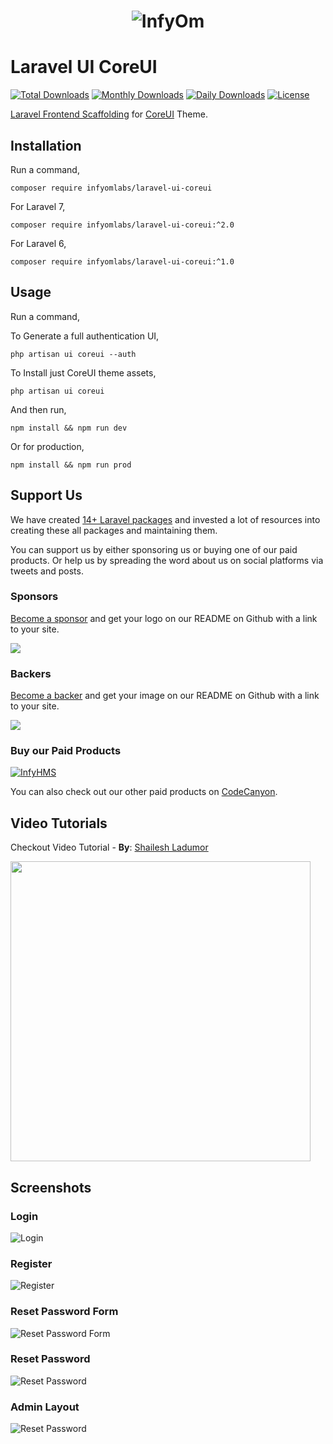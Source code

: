 <h1 align="center"><img src="https://assets.infyom.com/open-source/infyom-logo.png" alt="InfyOm"></h1>

# Laravel UI CoreUI

[![Total Downloads](https://poser.pugx.org/infyomlabs/laravel-ui-coreui/downloads)](https://packagist.org/packages/infyomlabs/laravel-ui-coreui)
[![Monthly Downloads](https://poser.pugx.org/infyomlabs/laravel-ui-coreui/d/monthly)](https://packagist.org/packages/infyomlabs/laravel-ui-coreui)
[![Daily Downloads](https://poser.pugx.org/infyomlabs/laravel-ui-coreui/d/daily)](https://packagist.org/packages/infyomlabs/laravel-ui-coreui)
[![License](https://poser.pugx.org/infyomlabs/laravel-ui-coreui/license)](https://packagist.org/packages/infyomlabs/laravel-ui-coreui)

[Laravel Frontend Scaffolding](https://laravel.com/docs/7.x/frontend) for [CoreUI](https://coreui.io/) Theme.

## Installation

Run a command,

`composer require infyomlabs/laravel-ui-coreui`

For Laravel 7,

`composer require infyomlabs/laravel-ui-coreui:^2.0`

For Laravel 6,

`composer require infyomlabs/laravel-ui-coreui:^1.0`

## Usage

Run a command,

To Generate a full authentication UI,

`php artisan ui coreui --auth`

To Install just CoreUI theme assets,

`php artisan ui coreui`

And then run,

`npm install && npm run dev`

Or for production,

`npm install && npm run prod`

## Support Us

We have created [14+ Laravel packages](https://github.com/InfyOmLabs) and invested a lot of resources into creating these all packages and maintaining them.

You can support us by either sponsoring us or buying one of our paid products. Or help us by spreading the word about us on social platforms via tweets and posts.

### Sponsors

[Become a sponsor](https://opencollective.com/infyomlabs#sponsor) and get your logo on our README on Github with a link to your site.

<a href="https://opencollective.com/infyomlabs#sponsor"><img src="https://opencollective.com/infyomlabs/sponsors.svg?width=890"></a>

### Backers

[Become a backer](https://opencollective.com/infyomlabs#backer) and get your image on our README on Github with a link to your site.

<a href="https://opencollective.com/infyomlabs#backer"><img src="https://opencollective.com/infyomlabs/backers.svg?width=890"></a>

### Buy our Paid Products

[![InfyHMS](https://assets.infyom.com/open-source/infyhms-banner.png)](https://codecanyon.net/item/infyhms-smart-hospital-management-system/26344507)

You can also check out our other paid products on [CodeCanyon](https://codecanyon.net/user/infyomlabs/portfolio).

## Video Tutorials

Checkout Video Tutorial - **By**: [Shailesh Ladumor](https://github.com/shailesh-ladumor)

[<img src="https://img.youtube.com/vi/AGkVhgvArd8/0.jpg" width="480">](https://youtu.be/AGkVhgvArd8)

## Screenshots

### Login

![Login](https://raw.github.com/InfyOmLabs/laravel-ui-coreui/master/screenshots/Login.png)

### Register

![Register](https://raw.github.com/InfyOmLabs/laravel-ui-coreui/master/screenshots/Register.png)

### Reset Password Form

![Reset Password Form](https://raw.github.com/InfyOmLabs/laravel-ui-coreui/master/screenshots/Reset-Password-Form.png)

### Reset Password

![Reset Password](https://raw.github.com/InfyOmLabs/laravel-ui-coreui/master/screenshots/Reset-Password.png)

### Admin Layout

![Reset Password](https://raw.github.com/InfyOmLabs/laravel-ui-coreui/master/screenshots/Admin-Layout.png)
